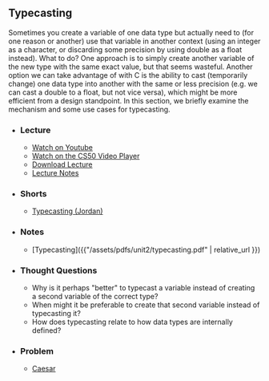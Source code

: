 ## Typecasting

Sometimes you create a variable of one data type but actually need to (for one reason or another) use that variable in another context (using an integer as a character, or discarding some precision by using double as a float instead). What to do? One approach is to simply create another variable of the new type with the same exact value, but that seems wasteful. Another option we can take advantage of with C is the ability to cast (temporarily change) one data type into another with the same or less precision (e.g. we can cast a double to a float, but not vice versa), which might be more efficient from a design standpoint. In this section, we briefly examine the mechanism and some use cases for typecasting.

- ### Lecture
  - [Watch on Youtube](https://www.youtube.com/embed/IJNPHorTqQs?start=4033&end=4265)
  - [Watch on the CS50 Video Player](https://video.cs50.net/2017/fall/lectures/2?t=1h7m13s)
  - [Download Lecture](http://cdn.cs50.net/2017/fall/lectures/2/lecture2-720p.mp4?download)
  - [Lecture Notes](https://docs.cs50.net/2017/fall/notes/2/lecture2.html#strings-arrays)

- ### Shorts
  - [Typecasting (Jordan)](https://www.youtube.com/embed/4XTSxFSs3kI)

- ### Notes
  - [Typecasting]({{"/assets/pdfs/unit2/typecasting.pdf" | relative_url }})

- ### Thought Questions
  - Why is it perhaps "better" to typecast a variable instead of creating a second variable of the correct type?
  - When might it be preferable to create that second variable instead of typecasting it?
  - How does typecasting relate to how data types are internally defined?

- ### Problem
  - [Caesar](http://docs.cs50.net/2018/ap/problems/caesar/caesar.html)